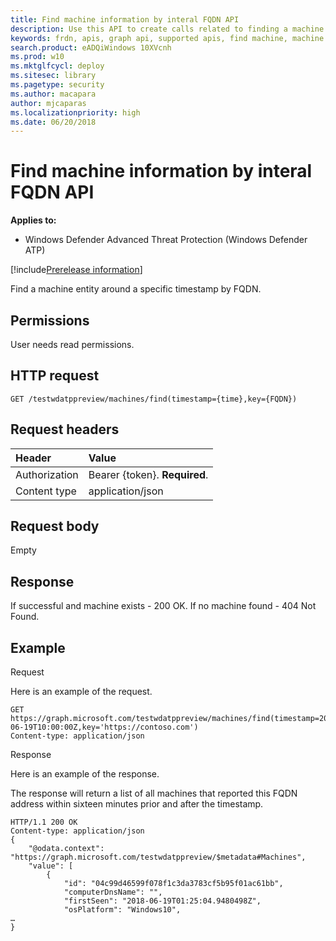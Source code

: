 ```yaml
---
title: Find machine information by interal FQDN API
description: Use this API to create calls related to finding a machine entry around a specific timestamp by FQDN.
keywords: frdn, apis, graph api, supported apis, find machine, machine information
search.product: eADQiWindows 10XVcnh
ms.prod: w10
ms.mktglfcycl: deploy
ms.sitesec: library
ms.pagetype: security
ms.author: macapara
author: mjcaparas
ms.localizationpriority: high
ms.date: 06/20/2018
---
```


# Find machine information by interal FQDN API

**Applies to:**

- Windows Defender Advanced Threat Protection (Windows Defender ATP)

[!include[Prerelease information](prerelease.md)]

Find a machine entity around a specific timestamp by FQDN.

## Permissions
User needs read permissions.

## HTTP request
```
GET /testwdatppreview/machines/find(timestamp={time},key={FQDN})
```

## Request headers

Header | Value 
:---|:---
Authorization | Bearer {token}. **Required**.
Content type | application/json


## Request body
Empty

## Response
If successful and machine exists - 200 OK.
If no machine found - 404 Not Found.


## Example

Request

Here is an example of the request.

```
GET https://graph.microsoft.com/testwdatppreview/machines/find(timestamp=2018-06-19T10:00:00Z,key='https://contoso.com')
Content-type: application/json
```

Response

Here is an example of the response.

The response will return a list of all machines that reported this FQDN address within sixteen minutes prior and after the timestamp. 

```
HTTP/1.1 200 OK
Content-type: application/json
{
    "@odata.context": "https://graph.microsoft.com/testwdatppreview/$metadata#Machines",
    "value": [
        {
            "id": "04c99d46599f078f1c3da3783cf5b95f01ac61bb",
            "computerDnsName": "",
            "firstSeen": "2018-06-19T01:25:04.9480498Z",
            "osPlatform": "Windows10",
…
}
```
